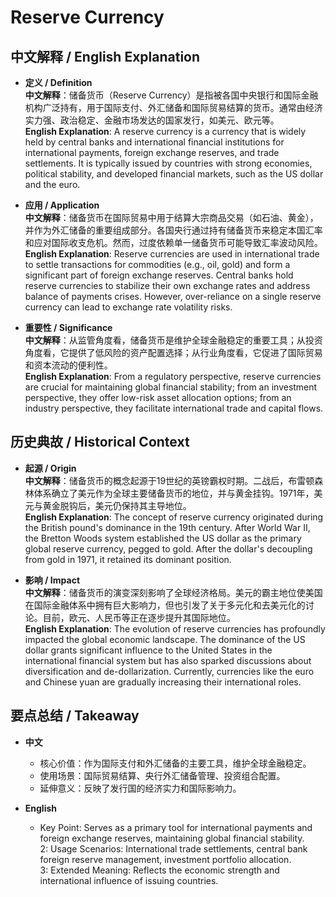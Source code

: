 # Reserve Currency

## 中文解释 / English Explanation

* **定义 / Definition**  
  **中文解释**：储备货币（Reserve Currency）是指被各国中央银行和国际金融机构广泛持有，用于国际支付、外汇储备和国际贸易结算的货币。通常由经济实力强、政治稳定、金融市场发达的国家发行，如美元、欧元等。  
  **English Explanation**: A reserve currency is a currency that is widely held by central banks and international financial institutions for international payments, foreign exchange reserves, and trade settlements. It is typically issued by countries with strong economies, political stability, and developed financial markets, such as the US dollar and the euro.

* **应用 / Application**  
  **中文解释**：储备货币在国际贸易中用于结算大宗商品交易（如石油、黄金），并作为外汇储备的重要组成部分。各国央行通过持有储备货币来稳定本国汇率和应对国际收支危机。然而，过度依赖单一储备货币可能导致汇率波动风险。  
  **English Explanation**: Reserve currencies are used in international trade to settle transactions for commodities (e.g., oil, gold) and form a significant part of foreign exchange reserves. Central banks hold reserve currencies to stabilize their own exchange rates and address balance of payments crises. However, over-reliance on a single reserve currency can lead to exchange rate volatility risks.

* **重要性 / Significance**  
  **中文解释**：从监管角度看，储备货币是维护全球金融稳定的重要工具；从投资角度看，它提供了低风险的资产配置选择；从行业角度看，它促进了国际贸易和资本流动的便利性。  
  **English Explanation**: From a regulatory perspective, reserve currencies are crucial for maintaining global financial stability; from an investment perspective, they offer low-risk asset allocation options; from an industry perspective, they facilitate international trade and capital flows.

## 历史典故 / Historical Context

* **起源 / Origin**  
  **中文解释**：储备货币的概念起源于19世纪的英镑霸权时期。二战后，布雷顿森林体系确立了美元作为全球主要储备货币的地位，并与黄金挂钩。1971年，美元与黄金脱钩后，美元仍保持其主导地位。  
  **English Explanation**: The concept of reserve currency originated during the British pound's dominance in the 19th century. After World War II, the Bretton Woods system established the US dollar as the primary global reserve currency, pegged to gold. After the dollar's decoupling from gold in 1971, it retained its dominant position.

* **影响 / Impact**  
  **中文解释**：储备货币的演变深刻影响了全球经济格局。美元的霸主地位使美国在国际金融体系中拥有巨大影响力，但也引发了关于多元化和去美元化的讨论。目前，欧元、人民币等正在逐步提升其国际地位。  
  **English Explanation**: The evolution of reserve currencies has profoundly impacted the global economic landscape. The dominance of the US dollar grants significant influence to the United States in the international financial system but has also sparked discussions about diversification and de-dollarization. Currently, currencies like the euro and Chinese yuan are gradually increasing their international roles.

## 要点总结 / Takeaway

* **中文**  
  - 核心价值：作为国际支付和外汇储备的主要工具，维护全球金融稳定。  
  - 使用场景：国际贸易结算、央行外汇储备管理、投资组合配置。  
  - 延伸意义：反映了发行国的经济实力和国际影响力。

* **English**  
  - Key Point: Serves as a primary tool for international payments and foreign exchange reserves, maintaining global financial stability.  
  2: Usage Scenarios: International trade settlements, central bank foreign reserve management, investment portfolio allocation.  
  3: Extended Meaning: Reflects the economic strength and international influence of issuing countries.